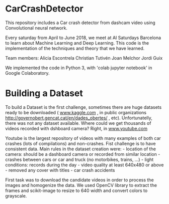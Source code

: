 # CarCrashDetector
This repository includes a Car crash detector from dashcam video using Convolutional neural network.

Every saturday from April to June 2018, we meet at AI Saturdays Barcelona to learn about Machine Learning and Deep Learning.
This code is the implementation of the techniques and theory that we have learned.

Team members:     Alicia Escontrela
                  Christian Tutivén
                  Joan Melchor
                  Jordi Guix

We implemented the code in Python 3, with 'colab jupyter notebook' in Google Colaboratory.

# Building a Dataset

To build a Dataset is the first challenge, sometimes there are huge datasets ready to be downloaded ( www.kaggle.com , in public organizations http://governobert.gencat.cat/en/dades_obertes/ , etc). Unfortunatelly, there was not any dataset available.
Where could we get thousands of videos recorded with dshboard camera? Right, in www.youtube.com

Youtube is the largest repository of videos with many examples of both car crashes (lots of compilations) and non-crashes. 
Fist challenge is to have consistent data. 
Main rules in the dataset creation were:
    - location of the camera: should be a dashboard camera or recorded from similar location
    - crashes between cars or car and truck (no motorbikes, trains, ...)
    - light conditions: records during the day 
    - video quality at least 640x480 or above
    - removed any cover with titles
    - car crash accidents 
    
First task was to download the candidate videos in order to process the images and homogenize the data.
We used OpenCV library to extract the frames and scikit-image to resize to 640 width and convert colors to grayscale.

